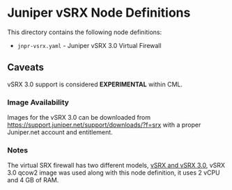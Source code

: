 # Juniper vSRX Node Definitions

This directory contains the following node definitions:

* `jnpr-vsrx.yaml` - Juniper vSRX 3.0 Virtual Firewall

## Caveats

vSRX 3.0 support is considered **EXPERIMENTAL** within CML.

### Image Availability

Images for the vSRX 3.0 can be downloaded from https://support.juniper.net/support/downloads/?f=srx with a proper Juniper.net account and entitlement.

### Notes

The virtual SRX firewall has two different models, [vSRX and vSRX 3.0](https://supportportal.juniper.net/s/article/Overview-of-the-available-virtual-SRX-models-vSRX-and-vSRX-3-0), vSRX 3.0 qcow2 image was used along with this node definition, it uses 2 vCPU and 4 GB of RAM.
